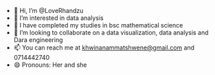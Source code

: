 - 👋 Hi, I’m @LoveRhandzu
- 👀 I’m interested in data analysis 
- 🌱 I have completed my studies in bsc mathematical science 
- 💞️ I’m looking to collaborate on a data visualization, data analysis and Dara engineering 
- 📫 You can reach me at khwinanammatshwene@gmail.com and 0714442740
- 😄 Pronouns: Her and she
  

<!---
LoveRhandzu/LoveRhandzu is a ✨ special ✨ repository because its `README.md` (this file) appears on your GitHub profile.
You can click the Preview link to take a look at your changes.
--->
